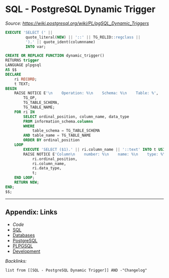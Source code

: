 # SQL - PostgreSQL Dynamic Trigger

*Source: https://wiki.postgresql.org/wiki/PL/pgSQL_Dynamic_Triggers*

````SQL
EXECUTE 'SELECT (' ||
         quote_literal(NEW) || '::' || TG_RELID::regclass ||
         ').' || quote_ident(columnname)
         INTO var;
````

````SQL
CREATE OR REPLACE FUNCTION dynamic_trigger()
RETURNS trigger
LANGUAGE plpgsql
AS $$
DECLARE
    ri RECORD;
    t TEXT;
BEGIN
    RAISE NOTICE E'\n    Operation: %\n    Schema: %\n    Table: %',
        TG_OP,
        TG_TABLE_SCHEMA,
        TG_TABLE_NAME;
    FOR ri IN
        SELECT ordinal_position, column_name, data_type
        FROM information_schema.columns
        WHERE
            table_schema = TG_TABLE_SCHEMA
        AND table_name = TG_TABLE_NAME
        ORDER BY ordinal_position
    LOOP
        EXECUTE 'SELECT ($1).' || ri.column_name || '::text' INTO t USING NEW;
        RAISE NOTICE E'Column\n    number: %\n    name: %\n    type: %\n    value: %.',
            ri.ordinal_position,
            ri.column_name,
            ri.data_type,
            t;
    END LOOP;
    RETURN NEW;
END;
$$;
````

---

## Appendix: Links

* *Code*
* [SQL](SQL.md)
* [Databases](../../MOCs/Databases.md)
* [PostgreSQL](../../../3-Resources/Tools/Developer%20Tools/Data%20Stack/Databases/PostgreSQL.md)
* [PLPGSQL](../../../3-Resources/Tools/Developer%20Tools/Data%20Stack/Procedural%20Languages/PLPGSQL.md)
* [Development](../../MOCs/Development.md)

*Backlinks:*

````dataview
list from [[SQL - PostgreSQL Dynamic Trigger]] AND -"Changelog"
````
